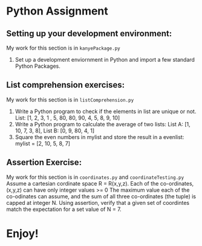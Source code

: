 # Python Assignment

## Setting up your development environment:
My work for this section is in `kanyePackage.py`
1. Set up a development enviornment in Python and import a few standard Python Packages.

## List comprehension exercises:
My work for this section is in `listComprehension.py` 
1. Write a Python program to check if the elements in list are unique or not. List: [1, 2, 3, 1 , 5, 80, 80, 90, 4, 5, 8, 9, 10]
2. Write a Python program to calculate the average of two lists: List A: [1, 10, 7, 3, 8], List B: [0, 9, 80, 4, 1]
3. Square the even numbers in mylist and store the result in a evenlist:  mylist = [2, 10, 5, 8, 7]

## Assertion Exercise:
My work for this section is in `coordinates.py` and `coordinateTesting.py`
Assume a cartesian cordinate space R = R(x,y,z).
Each of the co-ordinates, (x,y,z) can have only integer values >= 0 The maximum value each of the co-odinates can assume,
and the sum of all three co-ordinates (the tuple) is capped at integer N.
Using assertion, verify that a given set of coordintes match the expectation for a set value of N = 7.

# Enjoy!